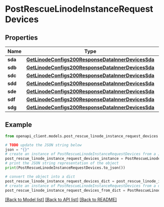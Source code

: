# PostRescueLinodeInstanceRequestDevices


## Properties

Name | Type | Description | Notes
------------ | ------------- | ------------- | -------------
**sda** | [**GetLinodeConfigs200ResponseDataInnerDevicesSda**](GetLinodeConfigs200ResponseDataInnerDevicesSda.md) |  | [optional] 
**sdb** | [**GetLinodeConfigs200ResponseDataInnerDevicesSda**](GetLinodeConfigs200ResponseDataInnerDevicesSda.md) |  | [optional] 
**sdc** | [**GetLinodeConfigs200ResponseDataInnerDevicesSda**](GetLinodeConfigs200ResponseDataInnerDevicesSda.md) |  | [optional] 
**sdd** | [**GetLinodeConfigs200ResponseDataInnerDevicesSda**](GetLinodeConfigs200ResponseDataInnerDevicesSda.md) |  | [optional] 
**sde** | [**GetLinodeConfigs200ResponseDataInnerDevicesSda**](GetLinodeConfigs200ResponseDataInnerDevicesSda.md) |  | [optional] 
**sdf** | [**GetLinodeConfigs200ResponseDataInnerDevicesSda**](GetLinodeConfigs200ResponseDataInnerDevicesSda.md) |  | [optional] 
**sdg** | [**GetLinodeConfigs200ResponseDataInnerDevicesSda**](GetLinodeConfigs200ResponseDataInnerDevicesSda.md) |  | [optional] 

## Example

```python
from openapi_client.models.post_rescue_linode_instance_request_devices import PostRescueLinodeInstanceRequestDevices

# TODO update the JSON string below
json = "{}"
# create an instance of PostRescueLinodeInstanceRequestDevices from a JSON string
post_rescue_linode_instance_request_devices_instance = PostRescueLinodeInstanceRequestDevices.from_json(json)
# print the JSON string representation of the object
print(PostRescueLinodeInstanceRequestDevices.to_json())

# convert the object into a dict
post_rescue_linode_instance_request_devices_dict = post_rescue_linode_instance_request_devices_instance.to_dict()
# create an instance of PostRescueLinodeInstanceRequestDevices from a dict
post_rescue_linode_instance_request_devices_from_dict = PostRescueLinodeInstanceRequestDevices.from_dict(post_rescue_linode_instance_request_devices_dict)
```
[[Back to Model list]](../README.md#documentation-for-models) [[Back to API list]](../README.md#documentation-for-api-endpoints) [[Back to README]](../README.md)


